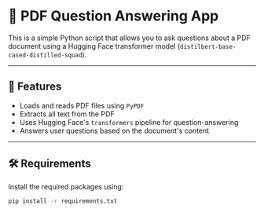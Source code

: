 # 📘 PDF Question Answering App

This is a simple Python script that allows you to ask questions about a PDF document using a Hugging Face transformer model (`distilbert-base-cased-distilled-squad`).

---

## 🚀 Features

- Loads and reads PDF files using `PyPDF`
- Extracts all text from the PDF
- Uses Hugging Face's `transformers` pipeline for question-answering
- Answers user questions based on the document's content

---

## 🛠️ Requirements

Install the required packages using:

```bash
pip install -r requirements.txt
